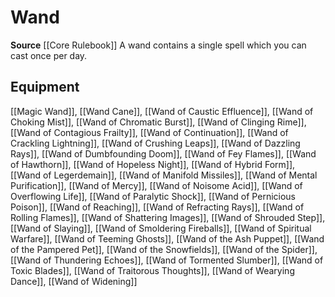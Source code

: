 ﻿---
id: '164'
name: Wand
rarity: Common
source: '[[DATABASE/source/Core Rulebook|Core Rulebook]]'
trait:
- Wand
type: Trait

---
# Wand

**Source** [[Core Rulebook]] 
A wand contains a single spell which you can cast once per day.

## Equipment

[[Magic Wand]], [[Wand Cane]], [[Wand of Caustic Effluence]], [[Wand of Choking Mist]], [[Wand of Chromatic Burst]], [[Wand of Clinging Rime]], [[Wand of Contagious Frailty]], [[Wand of Continuation]], [[Wand of Crackling Lightning]], [[Wand of Crushing Leaps]], [[Wand of Dazzling Rays]], [[Wand of Dumbfounding Doom]], [[Wand of Fey Flames]], [[Wand of Hawthorn]], [[Wand of Hopeless Night]], [[Wand of Hybrid Form]], [[Wand of Legerdemain]], [[Wand of Manifold Missiles]], [[Wand of Mental Purification]], [[Wand of Mercy]], [[Wand of Noisome Acid]], [[Wand of Overflowing Life]], [[Wand of Paralytic Shock]], [[Wand of Pernicious Poison]], [[Wand of Reaching]], [[Wand of Refracting Rays]], [[Wand of Rolling Flames]], [[Wand of Shattering Images]], [[Wand of Shrouded Step]], [[Wand of Slaying]], [[Wand of Smoldering Fireballs]], [[Wand of Spiritual Warfare]], [[Wand of Teeming Ghosts]], [[Wand of the Ash Puppet]], [[Wand of the Pampered Pet]], [[Wand of the Snowfields]], [[Wand of the Spider]], [[Wand of Thundering Echoes]], [[Wand of Tormented Slumber]], [[Wand of Toxic Blades]], [[Wand of Traitorous Thoughts]], [[Wand of Wearying Dance]], [[Wand of Widening]]